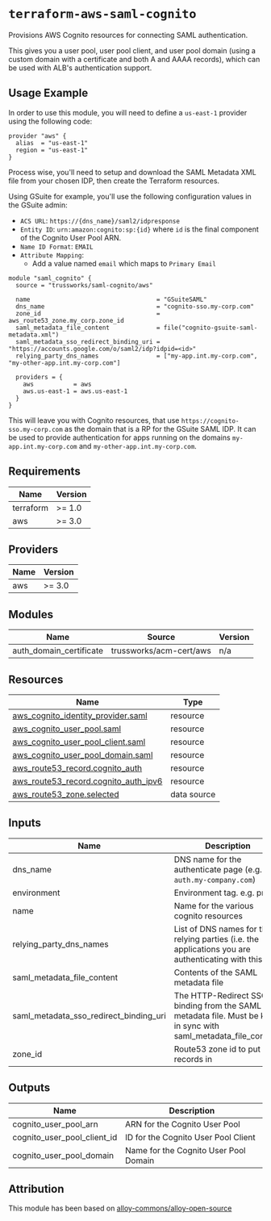 # `terraform-aws-saml-cognito`

Provisions AWS Cognito resources for connecting SAML authentication.

This gives you a user pool, user pool client, and user pool domain (using a
custom domain with a certificate and both A and AAAA records), which can be
used with ALB's authentication support.

## Usage Example

In order to use this module, you will need to define a `us-east-1` provider using the following code:

```hcl
provider "aws" {
  alias  = "us-east-1"
  region = "us-east-1"
}
```

Process wise, you'll need to setup and download the SAML Metadata XML file from your chosen IDP, then create the Terraform resources.

Using GSuite for example, you'll use the following configuration values in the GSuite admin:

- `ACS URL`: `https://{dns_name}/saml2/idpresponse`
- `Entity ID`: `urn:amazon:cognito:sp:{id}` where `id` is the final component
  of the Cognito User Pool ARN.
- `Name ID Format`: `EMAIL`
- `Attribute Mapping`:
  - Add a value named `email` which maps to `Primary Email`

```hcl
module "saml_cognito" {
  source = "trussworks/saml-cognito/aws"

  name                                   = "GSuiteSAML"
  dns_name                               = "cognito-sso.my-corp.com"
  zone_id                                = aws_route53_zone.my_corp.zone_id
  saml_metadata_file_content             = file("cognito-gsuite-saml-metadata.xml")
  saml_metadata_sso_redirect_binding_uri = "https://accounts.google.com/o/saml2/idp?idpid=<id>"
  relying_party_dns_names                = ["my-app.int.my-corp.com", "my-other-app.int.my-corp.com"]

  providers = {
    aws           = aws
    aws.us-east-1 = aws.us-east-1
  }
}
```

This will leave you with Cognito resources, that use
`https://cognito-sso.my-corp.com` as the domain that is a RP for the GSuite
SAML IDP. It can be used to provide authentication for apps running on the
domains `my-app.int.my-corp.com` and `my-other-app.int.my-corp.com`.

<!-- BEGIN_TF_DOCS -->
## Requirements

| Name | Version |
|------|---------|
| terraform | >= 1.0 |
| aws | >= 3.0 |

## Providers

| Name | Version |
|------|---------|
| aws | >= 3.0 |

## Modules

| Name | Source | Version |
|------|--------|---------|
| auth\_domain\_certificate | trussworks/acm-cert/aws | n/a |

## Resources

| Name | Type |
|------|------|
| [aws_cognito_identity_provider.saml](https://registry.terraform.io/providers/hashicorp/aws/latest/docs/resources/cognito_identity_provider) | resource |
| [aws_cognito_user_pool.saml](https://registry.terraform.io/providers/hashicorp/aws/latest/docs/resources/cognito_user_pool) | resource |
| [aws_cognito_user_pool_client.saml](https://registry.terraform.io/providers/hashicorp/aws/latest/docs/resources/cognito_user_pool_client) | resource |
| [aws_cognito_user_pool_domain.saml](https://registry.terraform.io/providers/hashicorp/aws/latest/docs/resources/cognito_user_pool_domain) | resource |
| [aws_route53_record.cognito_auth](https://registry.terraform.io/providers/hashicorp/aws/latest/docs/resources/route53_record) | resource |
| [aws_route53_record.cognito_auth_ipv6](https://registry.terraform.io/providers/hashicorp/aws/latest/docs/resources/route53_record) | resource |
| [aws_route53_zone.selected](https://registry.terraform.io/providers/hashicorp/aws/latest/docs/data-sources/route53_zone) | data source |

## Inputs

| Name | Description | Type | Default | Required |
|------|-------------|------|---------|:--------:|
| dns\_name | DNS name for the authenticate page (e.g. `auth.my-company.com`) | `string` | n/a | yes |
| environment | Environment tag. e.g. prod | `string` | n/a | yes |
| name | Name for the various cognito resources | `string` | n/a | yes |
| relying\_party\_dns\_names | List of DNS names for the relying parties (i.e. the applications you are authenticating with this) | `list(string)` | n/a | yes |
| saml\_metadata\_file\_content | Contents of the SAML metadata file | `string` | n/a | yes |
| saml\_metadata\_sso\_redirect\_binding\_uri | The HTTP-Redirect SSO binding from the SAML metadata file. Must be kept in sync with saml\_metadata\_file\_content! | `string` | n/a | yes |
| zone\_id | Route53 zone id to put DNS records in | `string` | n/a | yes |

## Outputs

| Name | Description |
|------|-------------|
| cognito\_user\_pool\_arn | ARN for the Cognito User Pool |
| cognito\_user\_pool\_client\_id | ID for the Cognito User Pool Client |
| cognito\_user\_pool\_domain | Name for the Cognito User Pool Domain |
<!-- END_TF_DOCS -->

## Attribution

This module has been based on [alloy-commons/alloy-open-source](https://github.com/alloy-commons/alloy-open-source/tree/master/terraform-modules/gsuite-saml-cognito)
